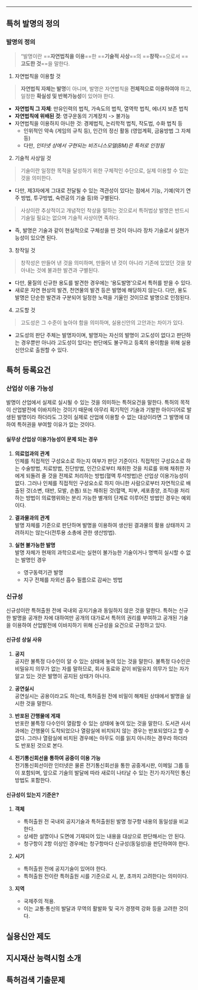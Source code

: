 
---
## 특허 발명의 정의

### 발명의 정의

> “발명이란 ==**자연법칙을 이용**==한 ==**기술적 사상**==의 ==**창작**==으로서 ==**고도한 것**==을 말한다.

1. 자연법칙을 이용할 것
>**자연법칙 자체는 발명**이 아니며, 발명은 자연법칙을 **전체적으로 이용하여야** 하고, 일정한 **확실성 및 반복가능성**이 있어야 한다.
- **자연법칙 그 자체**: 만유인력의 법칙, 가속도의 법칙, 열역학 법칙, 에너지 보존 법칙
- **자연법칙에 위배된 것**: 영구운동의 기계장치 -> 불가능
- 자연법칙을 이용하지 아니한 것: 경제법칙, 논리학적 법칙, 작도법, 수화 법칙 등
	- 인위적인 약속 (게임의 규칙 등), 인간의 정신 활동 (영업계획, 금융방법 그 자체 등)
	- 다만, *인터넷 상에서 구현되는 비즈니스모델(BM)은 특허로 인정됨*

 2. 기술적 사상일 것
>기술이란 일정한 목적을 달성하기 위한 구체적인 수단으로, 실제 이용할 수 있는 것을 의미한다.
- 다만, 제3자에게 그대로 전달될 수 있는 객관성이 있다는 점에서 기능, 기예(악기 연주 방법, 투구방법, 숙련공의 기술 등)와 구별된다.

>사상이란 추상적이고 개념적인 착상을 말하는 것으로서 특허법상 발명은 반드시 기술일 필요는 없으며 기술적 사상이면 족하다.
- 즉, 발명은 기술과 같이 현실적으로 구체성을 띤 것이 아니라 장차 기술로서 실현가능성이 있으면 된다.

3. 창작일 것
>창작성은 만들어 낸 것을 의미하며, 만들어 낸 것이 아니라 기존에 있었던 것을 찾아내는 것에 불과한 발견과 구별된다.
- 다만, 물질의 신규한 용도를 발견한 경우에는 ‘용도발명’으로서 특허를 받을 수 있다.
- 새로운 자연 현상의 발견, 천연물의 발견 등은 발명에 해당하지 않는다. 다만, 용도 발명은 단순한 발견과 구분되어 일정한 노력을 기울인 것이므로 발명으로 인정된다.

 4. 고도할 것
>고도성은 그 수준이 높아야 함을 의미하며, 실용신안의 고안과는 차이가 있다.
- 고도성의 판단 주체는 발명자이며, 발명자는 자신의 발명이 고도성이 없다고 판단하는 경우뿐만 아니라 고도성이 있다는 판단에도 불구하고 등록의 용이함을 위해 실용신안으로 출원할 수 있다.

## 특허 등록요건

### 산업상 이용 가능성
발명이 산업에서 실제로 실시될 수 있는 것을 의미하는 특허요건을 말한다. 특허의 목적이 산업발전에 이바지하는 것이기 때문에 아무리 획기적인 기술과 기발한 아이디어로 발생된 발명이라 하더라도 그것이 실제로 산업에 이용할 수 없는 대상이라면 그 발명에 대하여 특허권을 부여할 이유가 없는 것이다.

#### 실무상 산업상 이용가능성이 문제 되는 경우
1. **의료업과의 관계**  
   인체를 직접적인 구성요소로 하는지 여부가 판단 기준이다. 직접적인 구성요소로 하는 수술방법, 치료방법, 진단방법, 인간으로부터 채취한 것을 치료를 위해 채취한 자에게 되돌려 줄 것을 전제로 처리하는 방법(혈액 투석방법)은 산업상 이용가능성이 없다. 그러나 인체를 직접적인 구성요소로 하지 아니한 사람으로부터 자연적으로 배출된 것(소변, 태반, 모발, 손톱) 또는 채취된 것(혈액, 피부, 세포종양, 조직)을 처리하는 방법이 의료행위와는 분리 가능한 별개의 단계로 이루어진 방법인 경우는 예외이다.

2. **결과물과의 관계**  
   발명 자체를 기준으로 판단하며 발명을 이용하여 생산된 결과물의 활용 상태까지 고려하지는 않는다(전투용 소총에 관한 생산방법).

3. **실현 불가능한 발명**  
   발명 자체가 현재의 과학으로서는 실현이 불가능한 기술이거나 명백히 실시할 수 없는 발명인 경우
   - 영구동력기관 발명
   - 지구 전체를 자외선 흡수 필름으로 감싸는 방법

### 신규성
신규성이란 특허출원 전에 국내외 공지기술과 동일하지 않은 것을 말한다. 특허는 신규한 발명을 공개한 자에 대하여만 공개의 대가로서 특허의 권리를 부여하고 공개된 기술을 이용하여 산업발전에 이바지하기 위해 신규성을 요건으로 규정하고 있다.

#### 신규성 상실 사유
1. **공지**  
   공지란 불특정 다수인이 알 수 있는 상태에 놓여 있는 것을 말한다. 불특정 다수인은 비밀유지 의무가 없는 자를 말하므로, 회사 동료와 같이 비밀유지 의무가 있는 자가 알고 있는 것은 발명이 공지된 상태가 아니다.

2. **공연실시**  
   공연실시는 공용이라고도 하는데, 특허출원 전에 비밀이 해제된 상태에서 발명을 실시한 것을 말한다.

3. **반포된 간행물에 게재**  
   반포란 불특정 다수인이 열람할 수 있는 상태에 놓여 있는 것을 말한다. 도서관 사서과에는 간행물이 도착되었으나 열람실에 비치되지 않는 경우는 반포되었다고 할 수 없다. 그러나 열람실에 비치된 경우에는 아무도 이를 읽지 아니하는 경우라 하더라도 반포된 것으로 본다.

4. **전기통신회선을 통하여 공중이 이용 가능**  
   전기통신회선이란 인터넷은 물론 전기통신회선을 통한 공중게시판, 이메일 그룹 등이 포함되며, 앞으로 기술의 발달에 따라 새로이 나타날 수 있는 전기·자기적인 통신방법도 포함한다.

#### 신규성이 있는지 기준은?
1. **객체**  
   - 특허출원 전 국내외 공지기술과 특허출원된 발명 청구항 내용의 동일성을 비교한다.
   - 상세한 설명이나 도면에 기재되어 있는 내용을 대상으로 판단해서는 안 된다.
   - 청구항이 2항 이상인 경우에는 청구항마다 신규성(동일성)을 판단하여야 한다.

2. **시기**  
   - 특허출원 전에 공지기술이 있어야 한다.
   - 특허출원 전이란 특허출원 시를 기준으로 시, 분, 초까지 고려한다는 의미이다.

3. **지역**  
   - 국제주의 적용.
   - 이는 교통·통신의 발달과 무역의 활발화 및 국가 경쟁력 강화 등을 고려한 것이다.

## 실용신안 제도
## 지시재산 능력시험 소개
## 특허검색 기출문제